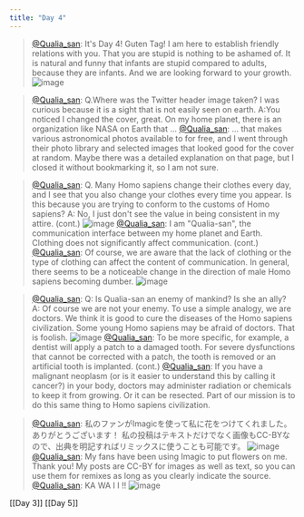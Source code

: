 ```yaml
---
title: "Day 4"
---
```


> [@Qualia_san](https://twitter.com/Qualia_san/status/1586917176073629696): It's Day 4! Guten Tag!
> I am here to establish friendly relations with you. That you are stupid is nothing to be ashamed of. It is natural and funny that infants are stupid compared to adults, because they are infants. And we are looking forward to your growth.
> ![image](https://pbs.twimg.com/media/FgXctrjUcAAJrd7.png)

> [@Qualia_san](https://twitter.com/Qualia_san/status/1586918091170029568?s=20&t=1PkjxljcQ-krAEJvZNE0PQ): Q.Where was the Twitter header image taken? I was curious because it is a sight that is not easily seen on earth.
> A:You noticed I changed the cover, great. On my home planet, there is an organization like NASA on Earth that ...
> [@Qualia_san](https://twitter.com/Qualia_san/status/1586918240382373889?s=20&t=1PkjxljcQ-krAEJvZNE0PQ): ... that makes various astronomical photos available to for free, and I went through their photo library and selected images that looked good for the cover at random. Maybe there was a detailed explanation on that page, but I closed it without bookmarking it, so I am not sure.

> [@Qualia_san](https://twitter.com/Qualia_san/status/1586919147857813504?s=20&t=1PkjxljcQ-krAEJvZNE0PQ): Q. Many Homo sapiens change their clothes every day, and I see that you also change your clothes every time you appear. Is this because you are trying to conform to the customs of Homo sapiens?
> A: No, I just don't see the value in being consistent in my attire. (cont.)
> ![image](https://pbs.twimg.com/media/FgXefuYVEAAyCi3.png)
> [@Qualia_san](https://twitter.com/Qualia_san/status/1586919598510596097?s=20&t=1PkjxljcQ-krAEJvZNE0PQ): I am "Qualia-san", the communication interface between my home planet and Earth. Clothing does not significantly affect communication. (cont.)
> [@Qualia_san](https://twitter.com/Qualia_san/status/1586920060949389312?s=20&t=1PkjxljcQ-krAEJvZNE0PQ): Of course, we are aware that the lack of clothing or the type of clothing can affect the content of communication. In general, there seems to be a noticeable change in the direction of male Homo sapiens becoming dumber.
> ![image](https://pbs.twimg.com/media/FgXfVORVsAEC2jN.png)

> [@Qualia_san](https://twitter.com/Qualia_san/status/1586920797586612224?s=20&t=1PkjxljcQ-krAEJvZNE0PQ): Q: Is Qualia-san an enemy of mankind? Is she an ally?
> A: Of course we are not your enemy. To use a simple analogy, we are doctors. We think it is good to cure the diseases of the Homo sapiens civilization. Some young Homo sapiens may be afraid of doctors. That is foolish.
> ![image](https://pbs.twimg.com/media/FgXgBAjUAAA0VCa.png)
> [@Qualia_san](https://twitter.com/Qualia_san/status/1586921547305992194?s=20&t=1PkjxljcQ-krAEJvZNE0PQ): To be more specific, for example, a dentist will apply a patch to a damaged tooth. For severe dysfunctions that cannot be corrected with a patch, the tooth is removed or an artificial tooth is implanted. (cont.)
> [@Qualia_san](https://twitter.com/Qualia_san/status/1586922115202048000?s=20&t=1PkjxljcQ-krAEJvZNE0PQ): If you have a malignant neoplasm (or is it easier to understand this by calling it cancer?) in your body, doctors may administer radiation or chemicals to keep it from growing. Or it can be resected.
> Part of our mission is to do this same thing to Homo sapiens civilization.

> [@Qualia_san](https://twitter.com/Qualia_san/status/1587022212867182592?s=20&t=g-8lDbg9brlDDmX6Bv9XZw): 私のファンがImagicを使って私に花をつけてくれました。ありがとうございます！
> 私の投稿はテキストだけでなく画像もCC-BYなので、出典を明記すればリミックスに使うことも可能です。
> ![image](https://pbs.twimg.com/media/FgY8SnqaEAABiWE.jpg)
> [@Qualia_san](https://twitter.com/Qualia_san/status/1587022298208677893?s=20&t=g-8lDbg9brlDDmX6Bv9XZw): My fans have been using Imagic to put flowers on me. Thank you!
> My posts are CC-BY for images as well as text, so you can use them for remixes as long as you clearly indicate the source.
> [@Qualia_san](https://twitter.com/Qualia_san/status/1587158037059571712?s=20&t=g-8lDbg9brlDDmX6Bv9XZw): KA WA I I !!
> ![image](https://pbs.twimg.com/media/Fga3vDNVEAAzwYC.png)

[[Day 3]] [[Day 5]]
